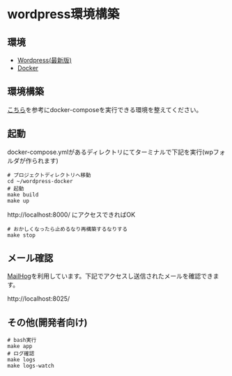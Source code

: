 # wordpress環境構築

環境
----
* [Wordpress(最新版)](https://ja.wordpress.org/)
* [Docker](https://www.docker.com/)

環境構築
-------

[こちら](https://docs.docker.jp/compose/install.html)を参考にdocker-composeを実行できる環境を整えてください。

起動
----

docker-compose.ymlがあるディレクトリにてターミナルで下記を実行(wpフォルダが作られます)
```
# プロジェクトディレクトリへ移動
cd ~/wordpress-docker
# 起動
make build
make up
```

http://localhost:8000/
にアクセスできればOK

```
# おかしくなったら止めるなり再構築するなりする
make stop
```

メール確認
------------

[MailHog](https://github.com/mailhog/MailHog)を利用しています。下記でアクセスし送信されたメールを確認できます。

http://localhost:8025/

その他(開発者向け)
----
```
# bash実行
make app
# ログ確認
make logs
make logs-watch
```